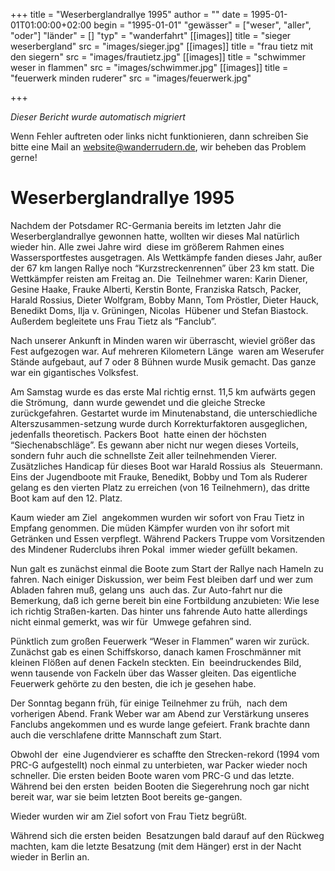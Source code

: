 +++
title = "Weserberglandrallye 1995"
author = ""
date = 1995-01-01T01:00:00+02:00
begin = "1995-01-01"
"gewässer" = ["weser", "aller", "oder"]
"länder" = []
"typ" = "wanderfahrt"
[[images]]
title = "sieger weserbergland"
src = "images/sieger.jpg"
[[images]]
title = "frau tietz mit den siegern"
src = "images/frautietz.jpg"
[[images]]
title = "schwimmer weser in flammen"
src = "images/schwimmer.jpg"
[[images]]
title = "feuerwerk minden ruderer"
src = "images/feuerwerk.jpg"

+++


*Dieser Bericht wurde automatisch migriert*

Wenn Fehler auftreten oder links nicht funktionieren, dann schreiben Sie bitte eine Mail an website@wanderrudern.de, wir beheben das Problem gerne!



# Weserberglandrallye 1995


Nachdem der Potsdamer RC-Germania bereits im letzten Jahr die Weserberglandrallye gewonnen hatte, wollten wir dieses Mal natürlich wieder hin. Alle zwei Jahre wird  diese im größerem Rahmen eines Wassersportfestes ausgetragen. Als Wettkämpfe fanden dieses Jahr, außer der 67 km langen Rallye noch “Kurzstreckenrennen” über 23 km statt. Die Wettkämpfer reisten am Freitag an. Die  Teilnehmer waren: Karin Diener, Gesine Haake, Frauke Alberti, Kerstin Bonte, Franziska Ratsch, Packer, Harald Rossius, Dieter Wolfgram, Bobby Mann, Tom Pröstler, Dieter Hauck, Benedikt Doms, Ilja v. Grüningen, Nicolas  Hübener und Stefan Biastock. Außerdem begleitete uns Frau Tietz als “Fanclub”.

Nach unserer Ankunft in Minden waren wir überrascht, wieviel größer das Fest aufgezogen war. Auf mehreren Kilometern Länge  waren am Weserufer Stände aufgebaut, auf 7 oder 8 Bühnen wurde Musik gemacht. Das ganze war ein gigantisches Volksfest.

Am Samstag wurde es das erste Mal richtig ernst. 11,5 km aufwärts gegen die Strömung,  dann wurde gewendet und die gleiche Strecke zurückgefahren. Gestartet wurde im Minutenabstand, die unterschiedliche Alterszusammen-setzung wurde durch Korrekturfaktoren ausgeglichen, jedenfalls theoretisch. Packers Boot  hatte einen der höchsten “Siechenabschläge”. Es gewann aber nicht nur wegen dieses Vorteils, sondern fuhr auch die schnellste Zeit aller teilnehmenden Vierer. Zusätzliches Handicap für dieses Boot war Harald Rossius als  Steuermann. Eins der Jugendboote mit Frauke, Benedikt, Bobby und Tom als Ruderer gelang es den vierten Platz zu erreichen (von 16 Teilnehmern), das dritte Boot kam auf den 12. Platz.

Kaum wieder am Ziel  angekommen wurden wir sofort von Frau Tietz in Empfang genommen. Die müden Kämpfer wurden von ihr sofort mit Getränken und Essen verpflegt. Während Packers Truppe vom Vorsitzenden des Mindener Ruderclubs ihren Pokal  immer wieder gefüllt bekamen.

Nun galt es zunächst einmal die Boote zum Start der Rallye nach Hameln zu fahren. Nach einiger Diskussion, wer beim Fest bleiben darf und wer zum Abladen fahren muß, gelang uns  auch das. Zur Auto-fahrt nur die Bemerkung, daß ich gerne bereit bin eine Fortbildung anzubieten: Wie lese ich richtig Straßen-karten. Das hinter uns fahrende Auto hatte allerdings nicht einmal gemerkt, was wir für  Umwege gefahren sind.

Pünktlich zum großen Feuerwerk “Weser in Flammen” waren wir zurück. Zunächst gab es einen Schiffskorso, danach kamen Froschmänner mit kleinen Flößen auf denen Fackeln steckten. Ein  beeindruckendes Bild, wenn tausende von Fackeln über das Wasser gleiten. Das eigentliche Feuerwerk gehörte zu den besten, die ich je gesehen habe.

Der Sonntag begann früh, für einige Teilnehmer zu früh,  nach dem vorherigen Abend. Frank Weber war am Abend zur Verstärkung unseres Fanclubs angekommen und es wurde lange gefeiert. Frank brachte dann auch die verschlafene dritte Mannschaft zum Start.

Obwohl der  eine Jugendvierer es schaffte den Strecken-rekord (1994 vom PRC-G aufgestellt) noch einmal zu unterbieten, war Packer wieder noch schneller. Die ersten beiden Boote waren vom PRC-G und das letzte. Während bei den ersten  beiden Booten die Siegerehrung noch gar nicht bereit war, war sie beim letzten Boot bereits ge-gangen.

Wieder wurden wir am Ziel sofort von Frau Tietz begrüßt.

Während sich die ersten beiden  Besatzungen bald darauf auf den Rückweg machten, kam die letzte Besatzung (mit dem Hänger) erst in der Nacht wieder in Berlin an.
